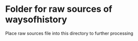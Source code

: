 # Folder for raw sources of waysofhistory

Place raw sources file into this directory to further processing

